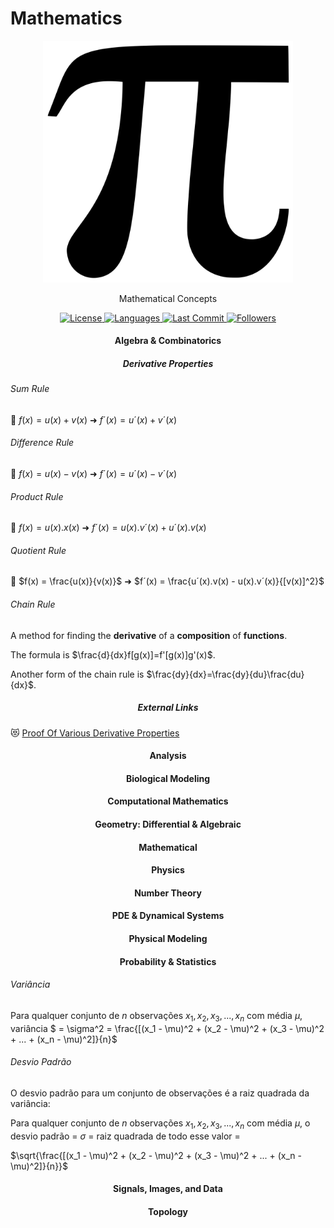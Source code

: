 # Mathematics

<p align="center"><img src="https://raw.githubusercontent.com/MagicalStrangeQuark/MagicalStrangeQuark/master/assets/pi.svg" width="400"></p>

<p align="center">Mathematical Concepts</p>

<p align="center">
    <a href="#">
        <img alt="License" src="https://img.shields.io/github/license/MagicalStrangeQuark/Mathematics">
    </a>
    <a href="#">
        <img alt="Languages" src="https://img.shields.io/github/languages/count/MagicalStrangeQuark/Mathematics">
    </a>
    <a href="#">
        <img alt="Last Commit" src="https://img.shields.io/github/last-commit/MagicalStrangeQuark/Mathematics">
    </a>
    <a href="#">
        <img alt="Followers" src="https://img.shields.io/github/followers/MagicalStrangeQuark?style=social">
    </a>
</p>

<h4 align="center">Algebra & Combinatorics</h4>

<h5 align="center">Derivative Properties</h5>

<h6>Sum Rule</h6>

📌 $f(x) = u(x) + v(x)$ ➜ $f´(x) = u´(x) + v´(x)$

<h6>Difference Rule</h6>

📌 $f(x) = u(x) - v(x)$ ➜ $f´(x) = u´(x) - v´(x)$

<h6>Product Rule</h6>

📌 $f(x) = u(x) . x(x)$ ➜ $f´(x) = u(x).v´(x) + u´(x).v(x)$

<h6>Quotient Rule</h6>

📌 $f(x) = \frac{u(x)}{v(x)}$ ➜ $f´(x) = \frac{u´(x).v(x) - u(x).v´(x)}{[v(x)]^2}$ 

<h6>Chain Rule</h6>

A method for finding the __derivative__ of a __composition__ of __functions__.

The formula is $\frac{d}{dx}f[g(x)]=f'[g(x)]g'(x)$.

Another form of the chain rule is $\frac{dy}{dx}=\frac{dy}{du}\frac{du}{dx}$.

<h5 align="center">External Links</h6>

😻 <a href="https://tutorial.math.lamar.edu/classes/calci/DerivativeProofs.aspx">Proof Of Various Derivative Properties</a>

<h4 align="center">Analysis</h4>

<h4 align="center">Biological Modeling</h4>

<h4 align="center">Computational Mathematics</h4>

<h4 align="center">Geometry: Differential & Algebraic</h4>

<h4 align="center">Mathematical</h4>

<h4 align="center">Physics</h4>

<h4 align="center">Number Theory</h4>

<h4 align="center">PDE & Dynamical Systems</h4>

<h4 align="center">Physical Modeling</h4>

<h4 align="center">Probability & Statistics</h4>

<h6>Variância</h6>

Para qualquer conjunto de $n$ observações $x_1, x_2, x_3, ..., x_n$ com média $\mu$, variância $ = \sigma^2 = \frac{[(x_1 - \mu)^2 + (x_2 - \mu)^2 + (x_3 - \mu)^2 + ... + (x_n - \mu)^2]}{n}$

<h6>Desvio Padrão</h6>

O desvio padrão para um conjunto de observações é a raiz quadrada da variância:

Para qualquer conjunto de $n$ observações $x_1, x_2, x_3, ..., x_n$ com média $\mu$, o desvio padrão $=$ $\sigma$ $=$ raiz quadrada de todo esse valor $=$

$\sqrt{\frac{[(x_1 - \mu)^2 + (x_2 - \mu)^2 + (x_3 - \mu)^2 + ... + (x_n - \mu)^2]}{n}}$

<h4 align="center">Signals, Images, and Data</h4>

<h4 align="center">Topology</h4>

